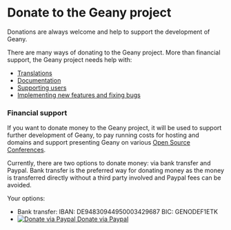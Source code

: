 Donate to the Geany project
==========

Donations are always welcome and help to support the development of Geany.

There are many ways of donating to the Geany project.
More than financial support, the Geany project needs help with:
- [Translations][1]
- [Documentation][2]
- [Supporting users][3]
- [Implementing new features and fixing bugs][4]


### Financial support

If you want to donate money to the Geany project, it will be used to support further development of Geany, to pay running costs for hosting and domains and support presenting Geany on various [Open Source Conferences][5].

Currently, there are two options to donate money: via bank transfer and Paypal.
Bank transfer is the preferred way for donating money as the money is transferred directly without a third party involved and Paypal fees can be avoided.

Your options:

  - Bank transfer:
    IBAN: DE94830944950003429687
    BIC: GENODEF1ETK
  - [![Donate via Paypal][6] Donate via Paypal][7]


  [1]: /contribute/translation/
  [2]: /contribute/documentation/
  [3]: /contribute/support/
  [4]: /contribute/development/
  [5]: /about/events/
  [6]: /static/img/PayPal_mark_50x34.gif
  [7]: /service/donate/
